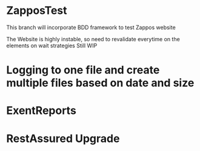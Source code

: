 # ZapposTest
This branch will incorporate BDD framework to test Zappos website

The Website is highly instable, so need to revalidate everytime on the elements on wait strategies
Still WIP
# Logging to one file and create multiple files based on date and size
# ExentReports
# RestAssured Upgrade

